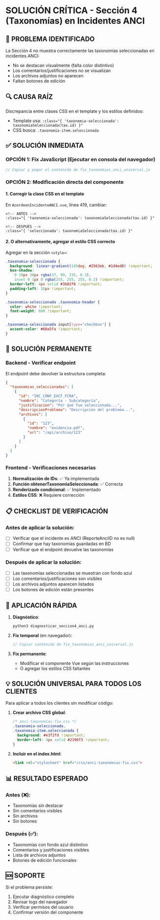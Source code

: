 # SOLUCIÓN CRÍTICA - Sección 4 (Taxonomías) en Incidentes ANCI

## 🎯 PROBLEMA IDENTIFICADO
La Sección 4 no muestra correctamente las taxonomías seleccionadas en incidentes ANCI:
- No se destacan visualmente (falta color distintivo)
- Los comentarios/justificaciones no se visualizan
- Los archivos adjuntos no aparecen
- Faltan botones de edición

## 🔍 CAUSA RAÍZ
Discrepancia entre clases CSS en el template y los estilos definidos:
- Template usa: `:class="{ 'taxonomia-seleccionada': taxonomiaSeleccionada(tax.id) }"`
- CSS busca: `.taxonomia-item.seleccionada`

## ✅ SOLUCIÓN INMEDIATA

### OPCIÓN 1: Fix JavaScript (Ejecutar en consola del navegador)
```javascript
// Copiar y pegar el contenido de fix_taxonomias_anci_universal.js
```

### OPCIÓN 2: Modificación directa del componente

#### 1. Corregir la clase CSS en el template
En `AcordeonIncidenteANCI.vue`, línea 419, cambiar:
```vue
<!-- ANTES -->
:class="{ 'taxonomia-seleccionada': taxonomiaSeleccionada(tax.id) }"

<!-- DESPUÉS -->
:class="{ 'seleccionada': taxonomiaSeleccionada(tax.id) }"
```

#### 2. O alternativamente, agregar el estilo CSS correcto
Agregar en la sección `<style>`:
```css
.taxonomia-seleccionada {
  background: linear-gradient(145deg, #2563eb, #1d4ed8) !important;
  box-shadow: 
    0 10px 30px rgba(37, 99, 235, 0.3),
    inset 0 1px 0 rgba(255, 255, 255, 0.2) !important;
  border-left: 4px solid #3b82f6 !important;
  padding-left: 16px !important;
}

.taxonomia-seleccionada .taxonomia-header {
  color: white !important;
  font-weight: 600 !important;
}

.taxonomia-seleccionada input[type="checkbox"] {
  accent-color: #60a5fa !important;
}
```

## 🔧 SOLUCIÓN PERMANENTE

### Backend - Verificar endpoint
El endpoint debe devolver la estructura completa:
```json
{
  "taxonomias_seleccionadas": [
    {
      "id": "INC_CONF_EXCF_FCRA",
      "nombre": "Categoría - Subcategoría",
      "justificacion": "Por qué fue seleccionada...",
      "descripcionProblema": "Descripción del problema...",
      "archivos": [
        {
          "id": "123",
          "nombre": "evidencia.pdf",
          "url": "/api/archivo/123"
        }
      ]
    }
  ]
}
```

### Frontend - Verificaciones necesarias
1. **Normalización de IDs**: ✅ Ya implementada
2. **Función obtenerTaxonomiaSeleccionada**: ✅ Correcta
3. **Renderizado condicional**: ✅ Implementado
4. **Estilos CSS**: ❌ Requiere corrección

## 📋 CHECKLIST DE VERIFICACIÓN

### Antes de aplicar la solución:
- [ ] Verificar que el incidente es ANCI (ReporteAnciID no es null)
- [ ] Confirmar que hay taxonomías guardadas en BD
- [ ] Verificar que el endpoint devuelve las taxonomías

### Después de aplicar la solución:
- [ ] Las taxonomías seleccionadas se muestran con fondo azul
- [ ] Los comentarios/justificaciones son visibles
- [ ] Los archivos adjuntos aparecen listados
- [ ] Los botones de edición están presentes

## 🚀 APLICACIÓN RÁPIDA

1. **Diagnóstico**:
   ```bash
   python3 diagnosticar_seccion4_anci.py
   ```

2. **Fix temporal** (en navegador):
   ```javascript
   // Copiar contenido de fix_taxonomias_anci_universal.js
   ```

3. **Fix permanente**:
   - Modificar el componente Vue según las instrucciones
   - O agregar los estilos CSS faltantes

## 💡 SOLUCIÓN UNIVERSAL PARA TODOS LOS CLIENTES

Para aplicar a todos los clientes sin modificar código:

1. **Crear archivo CSS global**:
   ```css
   /* anci-taxonomias-fix.css */
   .taxonomia-seleccionada,
   .taxonomia-item.seleccionada {
     background: #e3f2fd !important;
     border-left: 4px solid #2196f3 !important;
   }
   ```

2. **Incluir en el index.html**:
   ```html
   <link rel="stylesheet" href="/css/anci-taxonomias-fix.css">
   ```

## 📊 RESULTADO ESPERADO

### Antes (❌):
- Taxonomías sin destacar
- Sin comentarios visibles
- Sin archivos
- Sin botones

### Después (✅):
- Taxonomías con fondo azul distintivo
- Comentarios y justificaciones visibles
- Lista de archivos adjuntos
- Botones de edición funcionales

## 🆘 SOPORTE

Si el problema persiste:
1. Ejecutar diagnóstico completo
2. Revisar logs del navegador
3. Verificar permisos del usuario
4. Confirmar versión del componente